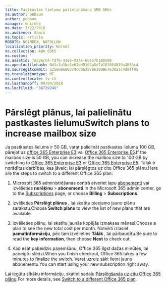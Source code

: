 ```yaml
---
title: Pastkastes lieluma palielināšana SMB SKUs
ms.author: pebaum
author: pebaum
manager: mnirkhe
ms.date: 3/22/2018
ms.audience: Admin
ms.topic: article
ROBOTS: NOINDEX, NOFOLLOW
localization_priority: Normal
ms.collection: Adm_O365
ms.custom: ''
ms.assetid: 7a82ec04-fdf6-43e9-924c-66157b180890
ms.openlocfilehash: 0d1c3a1bc4e61bd9167a5d7a18f064819a4686c4
ms.sourcegitcommit: a256e8680379c006287ae30996763051c4d9ff85
ms.translationtype: MT
ms.contentlocale: lv-LV
ms.lasthandoff: 09/04/2019
ms.locfileid: "36739248"
---
```

# <a name="switch-plans-to-increase-mailbox-size"></a><span data-ttu-id="1901a-102">Pārslēgt plānus, lai palielinātu pastkastes lielumu</span><span class="sxs-lookup"><span data-stu-id="1901a-102">Switch plans to increase mailbox size</span></span>

<span data-ttu-id="1901a-103">Ja pastkastes lielums ir 50 GB, varat palielināt pastkastes lielumu 100 GB, pārejot uz [office 365 Enterprise E3](https://products.office.com/business/office-365-enterprise-e3-business-software) vai [Office 365 Enterprise E5](https://products.office.com/business/office-365-enterprise-e5-business-software).</span><span class="sxs-lookup"><span data-stu-id="1901a-103">If the mailbox size is 50 GB, you can increase the mailbox size to 100 GB by switching to [Office 365 Enterprise E3](https://products.office.com/business/office-365-enterprise-e3-business-software) or [Office 365 Enterprise E5](https://products.office.com/business/office-365-enterprise-e5-business-software).</span></span> <span data-ttu-id="1901a-104">Tālāk ir norādītas darbības, kas jāveic, lai pārslēgtos uz citu Office 365 plānu.</span><span class="sxs-lookup"><span data-stu-id="1901a-104">Here are the steps to switch to a different Office 365 plan:</span></span>
  
1. <span data-ttu-id="1901a-105">Microsoft 365 administrēšanas centrā atveriet lapu [abonementi](https://go.microsoft.com/fwlink/p/?linkid=842054) vai izvēlieties **norēķinu** \> **abonementi**.</span><span class="sxs-lookup"><span data-stu-id="1901a-105">In the Microsoft 365 admin center, go to the [Subscriptions](https://go.microsoft.com/fwlink/p/?linkid=842054) page, or choose **Billing** \> **Subscriptions**.</span></span>
    
2. <span data-ttu-id="1901a-106">Izvēlieties **Pārslēgt plānus** , lai skatītu pieejamo jauno plānu sarakstu.</span><span class="sxs-lookup"><span data-stu-id="1901a-106">Choose **Switch plans** to view the list of new plans that are available.</span></span> 
    
3. <span data-ttu-id="1901a-107">Izvēlieties plānu, lai skatītu jaunās kopējās izmaksas mēnesī.</span><span class="sxs-lookup"><span data-stu-id="1901a-107">Choose a plan to see the new total cost per month.</span></span> <span data-ttu-id="1901a-108">Noteikti izlasiet **pamatinformāciju**, pēc tam izvēlieties **Tālāk** , lai pārbaudītu.</span><span class="sxs-lookup"><span data-stu-id="1901a-108">Be sure to read the **key information**, then choose **Next** to check out.</span></span> 
    
4. <span data-ttu-id="1901a-109">Kad esat pabeidzis paņemšanu, Office 365 ilgst dažas minūtes, lai pabeigtu slēdzi.</span><span class="sxs-lookup"><span data-stu-id="1901a-109">When you finish checkout, Office 365 takes a few minutes to finalize the switch.</span></span> <span data-ttu-id="1901a-110">Varat uzreiz sākt lietot jauno abonementu.</span><span class="sxs-lookup"><span data-stu-id="1901a-110">You can start using your new subscription right away.</span></span>
    
<span data-ttu-id="1901a-111">Lai iegūtu sīkāku informāciju, skatiet sadaļu [Pārslēgšanās uz citu Office 365 plānu](https://docs.microsoft.com/office365/admin/subscriptions-and-billing/switch-to-a-different-plan).</span><span class="sxs-lookup"><span data-stu-id="1901a-111">For more details, see [Switch to a different Office 365 plan](https://docs.microsoft.com/office365/admin/subscriptions-and-billing/switch-to-a-different-plan).</span></span>
  

